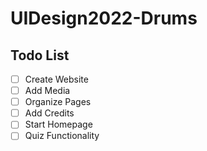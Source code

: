 # UIDesign2022-Drums

<h2>Todo List</h2>


- [ ] Create Website
- [ ] Add Media
- [ ] Organize Pages
- [ ] Add Credits
- [ ] Start Homepage
- [ ] Quiz Functionality
